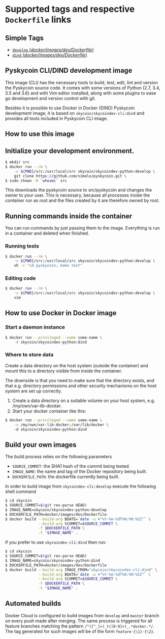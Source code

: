 # Supported tags and respective `Dockerfile` links

## Simple Tags

- [`develop` (*docker/images/dev/Dockerfile*)](https://github.com/simelo/pyskycoin/blob/develop/docker/images/dev/Dockerfile)
- [`dind` (*docker/images/dev/Dockerfile*)](https://github.com/simelo/pyskycoin/blob/develop/docker/images/dev/Dockerfile)

## Pyskycoin CLI/DIND development image

This image (CLI) has the necessary tools to build, test, edit, lint and version the Pyskycoin
source code. It comes with some versions of Python (2.7, 3.4, 3.5 and 3.6) and with Vim editor installed, along with some plugins
to ease go development and version control with git.

Besides it is possible to use Docker in Docker (DIND) Pyskycoin development image,
it is based on `skycoin/skycoindev-cli:dind` and provides all tools included in Pyskycoin CLI image.

## How to use this image

## Initialize your development environment.

```sh
$ mkdir src
$ docker run --rm \
    -v ${PWD}/src:/usr/local/src skycoin/skycoindev-python:develop \
    git clone https://github.com/simelo/pyskycoin.git \
$ sudo chown -R `whoami` src
```

This downloads the pyskycoin source to src/pyskycoin and changes the owner
to your user. This is necessary, because all processes inside the container run
as root and the files created by it are therefore owned by root.

## Running commands inside the container

You can run commands by just passing them to the image. Everything is run
in a container and deleted when finished.

### Running tests

```sh
$ docker run --rm \
    -v ${PWD}/src:/usr/local/src skycoin/skycoindev-python:develop \
    sh -c "cd pyskycoin; make test"
```

### Editing code

```sh
$ docker run --rm \
    -v ${PWD}/src:/usr/local/src skycoin/skycoindev-python:develop \
    vim
```

## How to use Docker in Docker image

### Start a daemon instance

```sh
$ docker run --privileged --name some-name \
    -d skycoin/skycoindev-python:dind
```

### Where to store data

Create a data directory on the host system (outside the container) and mount this to a directory visible from inside the container.

The downside is that you need to make sure that the directory exists, and that e.g. directory permissions and other security mechanisms on the host system are set up correctly.

1. Create a data directory on a suitable volume on your host system, e.g. /my/own/var-lib-docker.
2. Start your docker container like this:

```sh
$ docker run --privileged --name some-name \
    -v /my/own/var-lib-docker:/var/lib/docker \ 
    -d skycoin/skycoindev-python:dind
```

## Build your own images

The build process relies on the following parameters

- `SOURCE_COMMIT`: the SHA1 hash of the commit being tested.
- `IMAGE_NAME`: the name and tag of the Docker repository being built.
- `DOCKERFILE_PATH`: the dockerfile currently being built.

In order to build image from `skycoindev-cli:develop` execute the following shell command

```sh
$ cd skycoin
$ SOURCE_COMMIT=$(git rev-parse HEAD)
$ IMAGE_NAME=skycoin/skycoindev-python:develop
$ DOCKERFILE_PATH=docker/images/dev/Dockerfile
$ docker build --build-arg BDATE=`date -u +"%Y-%m-%dT%H:%M:%SZ"` \
               --build-arg SCOMMIT=$SOURCE_COMMIT \
               -f $DOCKERFILE_PATH \
               -t "$IMAGE_NAME" .
```

If you prefer to use `skycoindev-cli:dind` then run:

```sh
$ cd skycoin
$ SOURCE_COMMIT=$(git rev-parse HEAD)
$ IMAGE_NAME=skycoin/skycoindev-python:dind
$ DOCKERFILE_PATH=docker/images/dev/Dockerfile
$ docker build --build-arg IMAGE_FROM="skycoin/skycoindev-cli:dind" \
               --build-arg BDATE=`date -u +"%Y-%m-%dT%H:%M:%SZ"` \
               --build-arg SCOMMIT=$SOURCE_COMMIT \
               -f $DOCKERFILE_PATH \
               -t "$IMAGE_NAME" .
```

## Automated builds

Docker Cloud is configured to build images from `develop`
and `master` branch on every push made after merging. The same process 
is triggered for all feature branches matching the pattern
`/^([^_]+)_t([0-9]+)_.*docker.*/`. The tag generated for such images
will be of the form `feature-{\1}-{\2}`.
